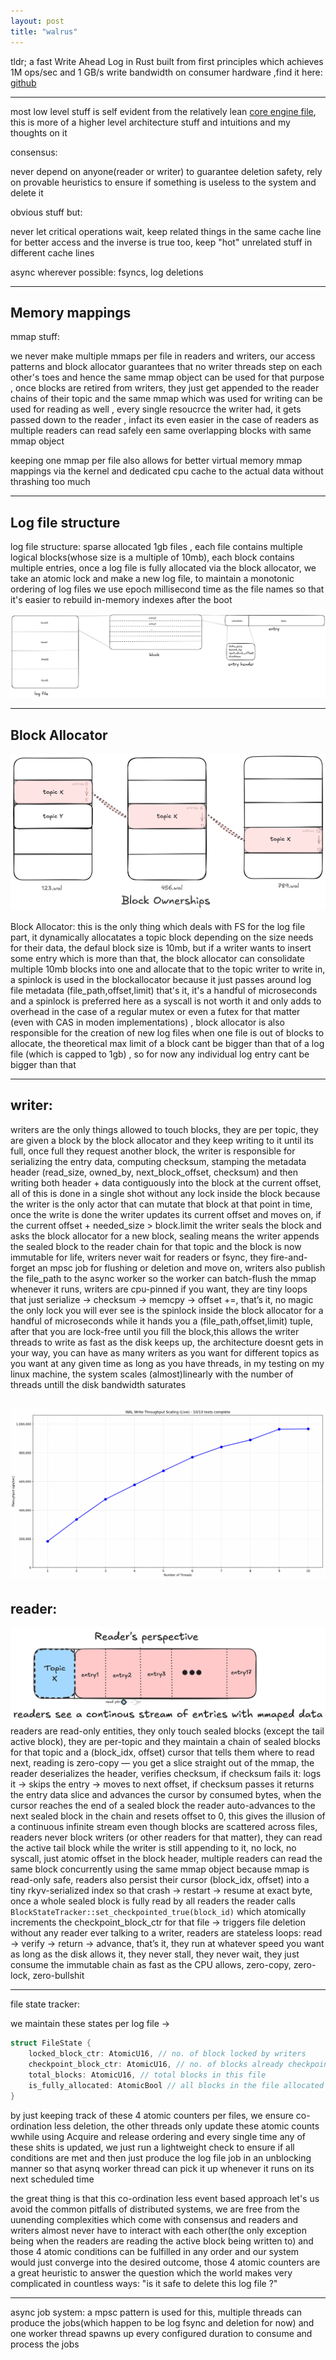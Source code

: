 ```yaml
---
layout: post
title: "walrus"
---
```


tldr; a fast Write Ahead Log in Rust built from first principles which achieves 1M ops/sec and 1 GB/s write bandwidth on consumer hardware ,find it here: [github](https://github.com/nubskr/walrus)

---

most low level stuff is self evident from the relatively lean [core engine file](https://github.com/nubskr/walrus/blob/master/src/wal.rs), this is more of a higher level architecture stuff and intuitions and my thoughts on it

consensus:

never depend on anyone(reader or writer) to guarantee deletion safety, rely on provable heuristics to ensure if something is useless to the system and delete it

obvious stuff but:

never let critical operations wait, keep related things in the same cache line for better access and the inverse is true too, keep "hot" unrelated stuff in different cache lines

async wherever possible: fsyncs, log deletions



---
## Memory mappings

mmap stuff:

we never make multiple mmaps per file in readers and writers, our access patterns and block allocator guarantees that no writer threads step on each other's toes and hence the same mmap object can be used for that purpose , once blocks are retired from writers, they just get appended to the reader chains of their topic and the same mmap which was used for writing can be used for reading as well , every single resoucrce the writer had, it gets passed down to the reader , infact its even easier in the case of readers as multiple readers can read safely een same overlapping blocks with same mmap object

keeping one mmap per file also allows for better virtual memory mmap mappings via the kernel and dedicated cpu cache to the actual data without thrashing too much

---
## Log file structure


log file structure: sparse allocated 1gb files , each file contains multiple logical blocks(whose size is a multiple of 10mb), each block contains multiple entries,  once a log file is fully allocated via the block allocator, we take an atomic lock and make a new log file, to maintain a monotonic ordering of log files we use epoch millisecond time as the file names so that it's easier to rebuild in-memory indexes after the boot

![log file structure](https://raw.githubusercontent.com/nubskr/nubskr.github.io/refs/heads/master/_posts/walrus%20log%20file%20structure.png)


---

## Block Allocator

![block ownerships](https://raw.githubusercontent.com/nubskr/nubskr.github.io/refs/heads/master/_posts/Topic%20continuous%20Mapping(5).png)


Block Allocator: this is the only thing which deals with FS for the log file part, it dynamically allocatates a topic block depending on the size needs for their data, the defaul block size is 10mb, but if a writer wants to insert some entry which is more than that, the block allocator can consolidate multiple 10mb blocks into one and allocate that to the topic writer to write in, a spinlock is used in the blockallocator because it just passes around log file metadata (file_path,offset,limit) that's it, it's a handful of microseconds and a spinlock is preferred here as a syscall is not worth it and only adds to overhead in the case of a regular mutex or even a futex for that matter (even with CAS in moden implementations) , block allocator is also responsible for the creation of new log files when one file is out of blocks to allocate, the theoretical max limit of a block cant be bigger than that of a log file (which is capped to 1gb) , so for now any individual log entry cant be bigger than that



---


## writer:

writers are the only things allowed to touch blocks, they are per topic, they are given a block by the block allocator and they keep writing to it until its full, once full they request another block, the writer is responsible for serializing the entry data, computing checksum, stamping the metadata header (read_size, owned_by, next_block_offset, checksum) and then writing both header + data contiguously into the block at the current offset, all of this is done in a single shot without any lock inside the block because the writer is the only actor that can mutate that block at that point in time, once the write is done the writer updates its current offset and moves on, if the current offset + needed_size > block.limit the writer seals the block and asks the block allocator for a new block, sealing means the writer appends the sealed block to the reader chain for that topic and the block is now immutable for life, writers never wait for readers or fsync, they fire-and-forget an mpsc job for flushing or deletion and move on, writers also publish the file_path to the async worker so the worker can batch-flush the mmap whenever it runs, writers are cpu-pinned if you want, they are tiny loops that just serialize -> checksum -> memcpy -> offset +=, that’s it, no magic the only lock you will ever see is the spinlock inside the block allocator for a handful of microseconds while it hands you a (file_path,offset,limit) tuple, after that you are lock-free until you fill the block,this allows the writer threads to write as fast as the  disk keeps up, the architecture doesnt gets in your way, you can have as many writers as you want for different topics as you want at any given time as long as you have threads, in my testing on my linux machine, the system scales (almost)linearly with the number of threads untill the disk bandwidth saturates

![thread scaling graph](https://raw.githubusercontent.com/nubskr/nubskr.github.io/refs/heads/master/_posts/scaling%20graph.png)
---

## reader:
![reader perspective](https://raw.githubusercontent.com/nubskr/nubskr.github.io/refs/heads/master/_posts/reader's%20pespective.png)
readers are read-only entities, they only touch sealed blocks (except the tail active block), they are per-topic and they maintain a chain of sealed blocks for that topic and a (block_idx, offset) cursor that tells them where to read next, reading is zero-copy — you get a slice straight out of the mmap, the reader deserializes the header, verifies checksum, if checksum fails it: logs it -> skips the entry -> moves to next offset, if checksum passes it returns the entry data slice and advances the cursor by consumed bytes, when the cursor reaches the end of a sealed block the reader auto-advances to the next sealed block in the chain and resets offset to 0, this gives the illusion of a continuous infinite stream even though blocks are scattered across files, readers never block writers (or other readers for that matter), they can read the active tail block while the writer is still appending to it, no lock, no syscall, just atomic offset in the block header, multiple readers can read the same block concurrently using the same mmap object because mmap is read-only safe, readers also persist their cursor (block_idx, offset) into a tiny rkyv-serialized index so that crash → restart → resume at exact byte, once a whole sealed block is fully read by all readers the reader calls `BlockStateTracker::set_checkpointed_true(block_id)` which atomically increments the checkpoint_block_ctr for that file → triggers file deletion without any reader ever talking to a writer, readers are stateless loops: read → verify → return → advance, that’s it, they run at whatever speed you want as long as the disk allows it, they never stall, they never wait, they just consume the immutable chain as fast as the CPU allows, zero-copy, zero-lock, zero-bullshit

---

file state tracker:

we maintain these states per log file ->

```rust
struct FileState {
    locked_block_ctr: AtomicU16, // no. of block locked by writers
    checkpoint_block_ctr: AtomicU16, // no. of blocks already checkpointed
    total_blocks: AtomicU16, // total blocks in this file
    is_fully_allocated: AtomicBool // all blocks in the file allocated or not
}
```

by just keeping track of these 4 atomic counters per files, we ensure co-ordination less deletion, the other threads only update these atomic counts wwhile using Acquire and release ordering and every single time any of these shits is updated, we just run a lightweight check to ensure if all conditions are met and then just produce the log file job in an unblocking manner so that asynq worker thread can pick it up whenever it runs on its next scheduled time

the great thing is that this co-ordination less event based approach let's us avoid the common pitfalls of distributed systems, we are free from the uunending complexities which come with consensus and readers and writers almost never have to interact with each other(the only exception being when the readers are reading the active block being written to) and those 4 atomic conditions can be fulfilled in any order and our system would just converge into the desired outcome, those 4 atomic counters are a great heuristic to answer the question which the world makes very complicated in countless ways: "is it safe to delete this log file ?"


---

async job system: a mpsc pattern is used for this, multiple threads can produce the jobs(which happen to be log fsync and deletion for now) and one worker thread spawns up every configured duration to consume and process the jobs
